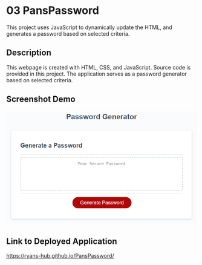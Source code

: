 # 03 PansPassword
This project uses JavaScript to dynamically update the HTML, and generates a password based on selected criteria.

## Description

This webpage is created with HTML, CSS, and JavaScript. Source code is provided in this project. The application serves as a password generator based on selected criteria.

## Screenshot Demo

![Alt text](03-javascript-homework-demo.png)

## Link to Deployed Application

https://ryans-hub.github.io/PansPassword/ 
